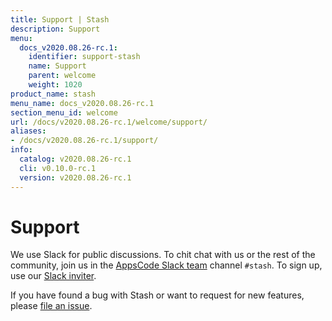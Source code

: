 ```yaml
---
title: Support | Stash
description: Support
menu:
  docs_v2020.08.26-rc.1:
    identifier: support-stash
    name: Support
    parent: welcome
    weight: 1020
product_name: stash
menu_name: docs_v2020.08.26-rc.1
section_menu_id: welcome
url: /docs/v2020.08.26-rc.1/welcome/support/
aliases:
- /docs/v2020.08.26-rc.1/support/
info:
  catalog: v2020.08.26-rc.1
  cli: v0.10.0-rc.1
  version: v2020.08.26-rc.1
---
```


# Support

We use Slack for public discussions. To chit chat with us or the rest of the community, join us in the [AppsCode Slack team](https://appscode.slack.com/messages/C8NCX6N23/details/) channel `#stash`. To sign up, use our [Slack inviter](https://slack.appscode.com/).

If you have found a bug with Stash or want to request for new features, please [file an issue](https://github.com/stashed/project/issues/new).
